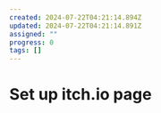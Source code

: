 ```yaml
---
created: 2024-07-22T04:21:14.894Z
updated: 2024-07-22T04:21:14.891Z
assigned: ""
progress: 0
tags: []
---
```


# Set up itch.io page
